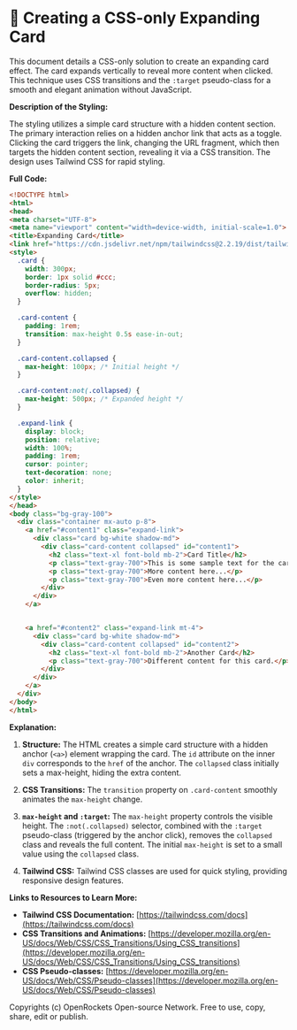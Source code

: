 # 🐞 Creating a CSS-only Expanding Card


This document details a CSS-only solution to create an expanding card effect.  The card expands vertically to reveal more content when clicked.  This technique uses CSS transitions and the `:target` pseudo-class for a smooth and elegant animation without JavaScript.


**Description of the Styling:**

The styling utilizes a simple card structure with a hidden content section.  The primary interaction relies on a hidden anchor link that acts as a toggle.  Clicking the card triggers the link, changing the URL fragment, which then targets the hidden content section, revealing it via a CSS transition.  The design uses Tailwind CSS for rapid styling.

**Full Code:**

```html
<!DOCTYPE html>
<html>
<head>
<meta charset="UTF-8">
<meta name="viewport" content="width=device-width, initial-scale=1.0">
<title>Expanding Card</title>
<link href="https://cdn.jsdelivr.net/npm/tailwindcss@2.2.19/dist/tailwind.min.css" rel="stylesheet">
<style>
  .card {
    width: 300px;
    border: 1px solid #ccc;
    border-radius: 5px;
    overflow: hidden;
  }

  .card-content {
    padding: 1rem;
    transition: max-height 0.5s ease-in-out;
  }

  .card-content.collapsed {
    max-height: 100px; /* Initial height */
  }

  .card-content:not(.collapsed) {
    max-height: 500px; /* Expanded height */
  }

  .expand-link {
    display: block;
    position: relative;
    width: 100%;
    padding: 1rem;
    cursor: pointer;
    text-decoration: none;
    color: inherit;
  }
</style>
</head>
<body class="bg-gray-100">
  <div class="container mx-auto p-8">
    <a href="#content1" class="expand-link">
      <div class="card bg-white shadow-md">
        <div class="card-content collapsed" id="content1">
          <h2 class="text-xl font-bold mb-2">Card Title</h2>
          <p class="text-gray-700">This is some sample text for the card content.  It will expand when you click the card.</p>
          <p class="text-gray-700">More content here...</p>
          <p class="text-gray-700">Even more content here...</p>
        </div>
      </div>
    </a>


    <a href="#content2" class="expand-link mt-4">
      <div class="card bg-white shadow-md">
        <div class="card-content collapsed" id="content2">
          <h2 class="text-xl font-bold mb-2">Another Card</h2>
          <p class="text-gray-700">Different content for this card.</p>
        </div>
      </div>
    </a>
  </div>
</body>
</html>
```

**Explanation:**

1. **Structure:**  The HTML creates a simple card structure with a hidden anchor (`<a>`) element wrapping the card. The `id` attribute on the inner `div` corresponds to the `href` of the anchor.  The `collapsed` class initially sets a max-height, hiding the extra content.

2. **CSS Transitions:** The `transition` property on `.card-content` smoothly animates the `max-height` change.

3. **`max-height` and `:target`:** The `max-height` property controls the visible height. The `:not(.collapsed)` selector, combined with the `:target` pseudo-class (triggered by the anchor click), removes the `collapsed` class and reveals the full content.  The initial `max-height` is set to a small value using the `collapsed` class.

4. **Tailwind CSS:**  Tailwind CSS classes are used for quick styling, providing responsive design features.


**Links to Resources to Learn More:**

* **Tailwind CSS Documentation:** [https://tailwindcss.com/docs](https://tailwindcss.com/docs)
* **CSS Transitions and Animations:** [https://developer.mozilla.org/en-US/docs/Web/CSS/CSS_Transitions/Using_CSS_transitions](https://developer.mozilla.org/en-US/docs/Web/CSS/CSS_Transitions/Using_CSS_transitions)
* **CSS Pseudo-classes:** [https://developer.mozilla.org/en-US/docs/Web/CSS/Pseudo-classes](https://developer.mozilla.org/en-US/docs/Web/CSS/Pseudo-classes)


Copyrights (c) OpenRockets Open-source Network. Free to use, copy, share, edit or publish.


